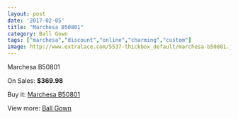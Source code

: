```yaml
---
layout: post
date: '2017-02-05'
title: "Marchesa B50801"
category: Ball Gown
tags: ["marchesa","discount","online","charming","custom"]
image: http://www.extralace.com/5537-thickbox_default/marchesa-b50801.jpg
---
```

Marchesa B50801

On Sales: **$369.98**
<a href="https://www.extralace.com/ball-gown/2630-marchesa-b50801.html"><amp-img layout="responsive" width="600" height="600" src="//www.extralace.com/5537-thickbox_default/marchesa-b50801.jpg" alt="Marchesa B50801 0" /></a>

Buy it: [Marchesa B50801](https://www.extralace.com/ball-gown/2630-marchesa-b50801.html "Marchesa B50801")

View more: [Ball Gown](https://www.extralace.com/3-ball-gown "Ball Gown")